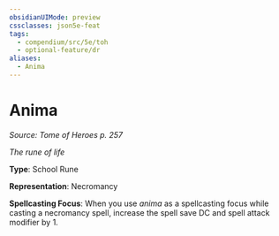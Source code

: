 ```yaml
---
obsidianUIMode: preview
cssclasses: json5e-feat
tags:
  - compendium/src/5e/toh
  - optional-feature/dr
aliases:
  - Anima
---
```

# Anima
*Source: Tome of Heroes p. 257*  

*The rune of life*

**Type**: School Rune

**Representation**: Necromancy

**Spellcasting Focus**: When you use *anima* as a spellcasting focus while casting a necromancy spell, increase the spell save DC and spell attack modifier by 1.